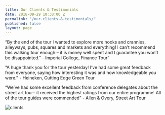 ```yaml
---
title: Our Clients & Testimonials
date: 2018-09-29 10:30:00 Z
permalink: "/our-clients-&-testimonials/"
published: false
layout: page
---
```


“By the end of the tour I wanted to explore more nooks and crannies, alleyways, pubs, squares and markets and everything! I can’t recommend this walking tour enough – it is money well spent and I guarantee you won’t be disappointed.” - Imperial College, Finance Tour”


“A huge thank you for the tour yesterday! I’ve had some great feedback from everyone, saying how interesting it was and how knowledgeable you were.” - Heineken, Cutting Edge Green Tour


“We’ve had some excellent feedback from conference delegates about the street art tour– it received the highest ratings from our entire programme! All of the tour guides were commended” - Allen & Overy, Street Art Tour

![clients](/uploads/clients.jpg)